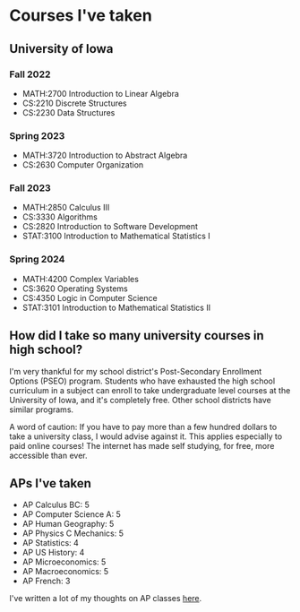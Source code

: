 # Courses I've taken
## University of Iowa
### Fall 2022
- MATH:2700 Introduction to Linear Algebra
- CS:2210 Discrete Structures
- CS:2230 Data Structures

### Spring 2023
- MATH:3720 Introduction to Abstract Algebra
- CS:2630 Computer Organization

### Fall 2023
- MATH:2850 Calculus III
- CS:3330 Algorithms
- CS:2820 Introduction to Software Development
- STAT:3100 Introduction to Mathematical Statistics I

### Spring 2024
- MATH:4200 Complex Variables
- CS:3620 Operating Systems
- CS:4350 Logic in Computer Science
- STAT:3101 Introduction to Mathematical Statistics II

## How did I take so many university courses in high school?
I'm very thankful for my school district's Post-Secondary Enrollment Options (PSEO) program. Students who have exhausted the high school curriculum in a subject can enroll to take undergraduate level courses at the University of Iowa, and it's completely free. Other school districts have similar programs.

A word of caution: If you have to pay more than a few hundred dollars to take a university class, I would advise against it. This applies especially to paid online courses! The internet has made self studying, for free, more accessible than ever.

## APs I've taken
- AP Calculus BC: 5
- AP Computer Science A: 5
- AP Human Geography: 5
- AP Physics C Mechanics: 5
- AP Statistics: 4
- AP US History: 4
- AP Microeconomics: 5
- AP Macroeconomics: 5
- AP French: 3

I've written a lot of my thoughts on AP classes [here](/essays/apclasses.md).
